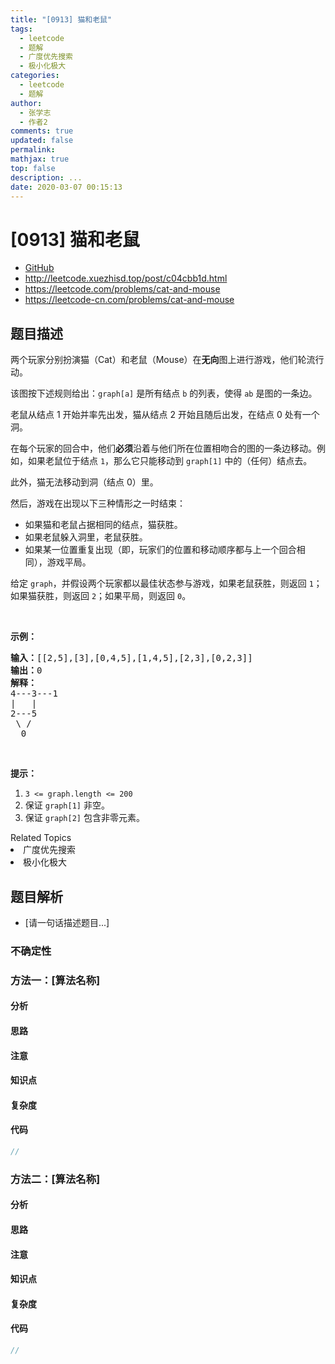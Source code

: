 ```yaml
---
title: "[0913] 猫和老鼠"
tags:
  - leetcode
  - 题解
  - 广度优先搜索
  - 极小化极大
categories:
  - leetcode
  - 题解
author:
  - 张学志
  - 作者2
comments: true
updated: false
permalink:
mathjax: true
top: false
description: ...
date: 2020-03-07 00:15:13
---
```



# [0913] 猫和老鼠
* [GitHub](https://github.com/algoboy101/LeetCodeCrowdsource/tree/master/_posts/QA/%5B0913%5D%20%E7%8C%AB%E5%92%8C%E8%80%81%E9%BC%A0.md)
* http://leetcode.xuezhisd.top/post/c04cbb1d.html
* https://leetcode.com/problems/cat-and-mouse
* https://leetcode-cn.com/problems/cat-and-mouse


## 题目描述

<p>两个玩家分别扮演猫（Cat）和老鼠（Mouse）在<strong>无向</strong>图上进行游戏，他们轮流行动。</p>

<p>该图按下述规则给出：<code>graph[a]</code>&nbsp;是所有结点 <code>b</code> 的列表，使得 <code>ab</code> 是图的一条边。</p>

<p>老鼠从结点 1 开始并率先出发，猫从结点 2 开始且随后出发，在结点 0 处有一个洞。</p>

<p>在每个玩家的回合中，他们<strong>必须</strong>沿着与他们所在位置相吻合的图的一条边移动。例如，如果老鼠位于结点 <code>1</code>，那么它只能移动到&nbsp;<code>graph[1]</code>&nbsp;中的（任何）结点去。</p>

<p>此外，猫无法移动到洞（结点 0）里。</p>

<p>然后，游戏在出现以下三种情形之一时结束：</p>

<ul>
	<li>如果猫和老鼠占据相同的结点，猫获胜。</li>
	<li>如果老鼠躲入洞里，老鼠获胜。</li>
	<li>如果某一位置重复出现（即，玩家们的位置和移动顺序都与上一个回合相同），游戏平局。</li>
</ul>

<p>给定&nbsp;<code>graph</code>，并假设两个玩家都以最佳状态参与游戏，如果老鼠获胜，则返回&nbsp;<code>1</code>；如果猫获胜，则返回 <code>2</code>；如果平局，则返回 <code>0</code>。</p>

<p>&nbsp;</p>

<ol>
</ol>

<p><strong>示例：</strong></p>

<pre><strong>输入：</strong>[[2,5],[3],[0,4,5],[1,4,5],[2,3],[0,2,3]]
<strong>输出：</strong>0
<strong>解释：</strong>
4---3---1
|&nbsp; &nbsp;|
2---5
&nbsp;\&nbsp;/
&nbsp; 0
</pre>

<p>&nbsp;</p>

<p><strong>提示：</strong></p>

<ol>
	<li><code>3 &lt;= graph.length &lt;= 200</code></li>
	<li>保证 <code>graph[1]</code>&nbsp;非空。</li>
	<li>保证&nbsp;<code>graph[2]</code>&nbsp;包含非零元素。</li>
</ol>
<div><div>Related Topics</div><div><li>广度优先搜索</li><li>极小化极大</li></div></div>


## 题目解析
* [请一句话描述题目...]

### 不确定性


### 方法一：[算法名称]

#### 分析

#### 思路

#### 注意

#### 知识点

#### 复杂度

#### 代码

```cpp
//
```


### 方法二：[算法名称]

#### 分析

#### 思路

#### 注意

#### 知识点

#### 复杂度

#### 代码

```cpp
//
```


